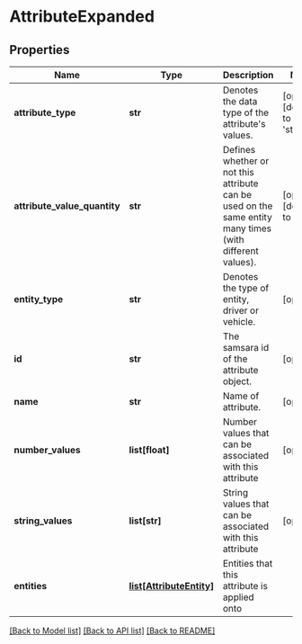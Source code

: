 # AttributeExpanded

## Properties
Name | Type | Description | Notes
------------ | ------------- | ------------- | -------------
**attribute_type** | **str** | Denotes the data type of the attribute&#39;s values. | [optional] [default to 'string']
**attribute_value_quantity** | **str** | Defines whether or not this attribute can be used on the same entity many times (with different values). | [optional] [default to 'multi']
**entity_type** | **str** | Denotes the type of entity, driver or vehicle. | [optional] 
**id** | **str** | The samsara id of the attribute object. | [optional] 
**name** | **str** | Name of attribute. | [optional] 
**number_values** | **list[float]** | Number values that can be associated with this attribute | [optional] 
**string_values** | **list[str]** | String values that can be associated with this attribute | [optional] 
**entities** | [**list[AttributeEntity]**](AttributeEntity.md) | Entities that this attribute is applied onto | 

[[Back to Model list]](../README.md#documentation-for-models) [[Back to API list]](../README.md#documentation-for-api-endpoints) [[Back to README]](../README.md)


